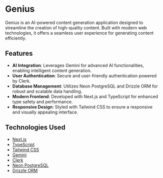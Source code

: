 # Genius

Genius is an AI-powered content generation application designed to streamline the creation of high-quality content. Built with modern web technologies, it offers a seamless user experience for generating content efficiently.

## Features

- **AI Integration**: Leverages Gemini for advanced AI functionalities, enabling intelligent content generation.
- **User Authentication**: Secure and user-friendly authentication powered by Clerk.
- **Database Management**: Utilizes Neon PostgreSQL and Drizzle ORM for robust and scalable data handling.
- **Modern Frontend**: Developed with Next.js and TypeScript for enhanced type safety and performance.
- **Responsive Design**: Styled with Tailwind CSS to ensure a responsive and visually appealing interface.

## Technologies Used

- [Next.js](https://nextjs.org/)
- [TypeScript](https://www.typescriptlang.org/)
- [Tailwind CSS](https://tailwindcss.com/)
- [Gemini](https://gemini.com/)
- [Clerk](https://clerk.dev/)
- [Neon PostgreSQL](https://neon.tech/)
- [Drizzle ORM](https://orm.drizzle.team/)
